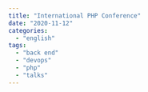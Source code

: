 ```yaml
---
title: "International PHP Conference"
date: "2020-11-12"
categories:
  - "english"
tags:
  - "back end"
  - "devops"
  - "php"
  - "talks"
---
```

